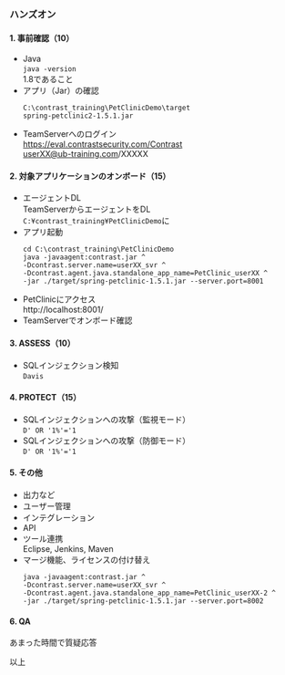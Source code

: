 ### ハンズオン

#### 1. 事前確認（10）
- Java  
`java -version`  
1.8であること
- アプリ（Jar）の確認  
  ```
  C:\contrast_training\PetClinicDemo\target
  spring-petclinic2-1.5.1.jar
  ```
- TeamServerへのログイン  
https://eval.contrastsecurity.com/Contrast  
userXX@ub-training.com/XXXXX

#### 2. 対象アプリケーションのオンボード（15）
- エージェントDL  
TeamServerからエージェントをDL  
`C:¥contrast_training¥PetClinicDemo`に
- アプリ起動  
  ```
  cd C:\contrast_training\PetClinicDemo
  java -javaagent:contrast.jar ^
  -Dcontrast.server.name=userXX_svr ^
  -Dcontrast.agent.java.standalone_app_name=PetClinic_userXX ^
  -jar ./target/spring-petclinic-1.5.1.jar --server.port=8001
  ```
- PetClinicにアクセス  
http://localhost:8001/
- TeamServerでオンボード確認

#### 3. ASSESS（10）
- SQLインジェクション検知  
`Davis`
#### 4. PROTECT（15）
- SQLインジェクションへの攻撃（監視モード）  
`D' OR '1%'='1`
- SQLインジェクションへの攻撃（防御モード）  
`D' OR '1%'='1`

#### 5. その他
- 出力など
- ユーザー管理
- インテグレーション
- API
- ツール連携  
Eclipse, Jenkins, Maven
- マージ機能、ライセンスの付け替え  
  ```
  java -javaagent:contrast.jar ^
  -Dcontrast.server.name=userXX_svr ^
  -Dcontrast.agent.java.standalone_app_name=PetClinic_userXX-2 ^
  -jar ./target/spring-petclinic-1.5.1.jar --server.port=8002
  ```

#### 6. QA
あまった時間で質疑応答

以上

